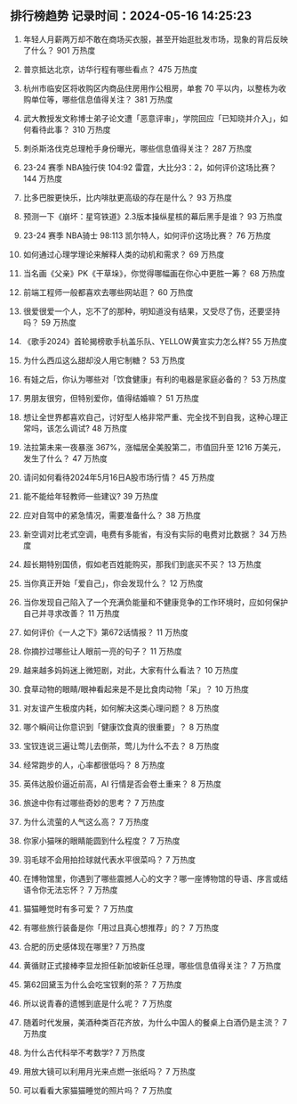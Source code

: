 
## 排行榜趋势 记录时间：2024-05-16 14:25:23
  
  1. 年轻人月薪两万却不敢在商场买衣服，甚至开始逛批发市场，现象的背后反映了什么？ 901 万热度
    
  2. 普京抵达北京，访华行程有哪些看点？ 475 万热度
    
  3. 杭州市临安区将收购区内商品住房用作公租房，单套 70 平以内，以整栋为收购单位等，哪些信息值得关注？ 381 万热度
    
  4. 武大教授发文称博士弟子论文遭「恶意评审」，学院回应「已知晓并介入」，如何看待此事？ 310 万热度
    
  5. 刺杀斯洛伐克总理枪手身份曝光，哪些信息值得关注？ 287 万热度
    
  6. 23-24 赛季 NBA独行侠 104:92 雷霆，大比分3：2，如何评价这场比赛？ 144 万热度
    
  7. 比多巴胺更快乐，比内啡肽更高级的存在是什么？ 93 万热度
    
  8. 预测一下《崩坏：星穹铁道》2.3版本操纵星核的幕后黑手是谁？ 93 万热度
    
  9. 23-24 赛季 NBA骑士 98:113 凯尔特人，如何评价这场比赛？ 76 万热度
    
  10. 如何通过心理学理论来解释人类的动机和需求？ 69 万热度
    
  11. 当名画《父亲》PK《干草垛》，你觉得哪幅画在你心中更胜一筹？ 68 万热度
    
  12. 前端工程师一般都喜欢去哪些网站逛？ 60 万热度
    
  13. 很爱很爱一个人，忘不了的那种，明知道没有结果，又受尽了伤，还要坚持吗？ 59 万热度
    
  14. 《歌手2024》首轮揭榜歌手杭盖乐队、YELLOW黄宣实力怎么样? 55 万热度
    
  15. 为什么西瓜这么甜却没人用它制糖？ 53 万热度
    
  16. 有娃之后，你认为哪些对「饮食健康」有利的电器是家庭必备的？ 53 万热度
    
  17. 男朋友很穷，但特别爱你，值得结婚嘛？ 51 万热度
    
  18. 想让全世界都喜欢自己，讨好型人格非常严重、完全找不到自我，这种心理正常吗，该怎么调试? 48 万热度
    
  19. 法拉第未来一夜暴涨 367%，涨幅居全美股第二，市值回升至 1216 万美元，发生了什么？ 47 万热度
    
  20. 请问如何看待2024年5月16日A股市场行情？ 45 万热度
    
  21. 能不能给年轻教师一些建议? 39 万热度
    
  22. 应对自驾中的紧急情况，需要准备什么？ 38 万热度
    
  23. 新空调对比老式空调，电费有多能省，有没有实际的电费对比数据？ 34 万热度
    
  24. 超长期特别国债，假如老百姓能购买，那我们到底买不买？ 13 万热度
    
  25. 当你真正开始「爱自己」，你会发现什么？ 12 万热度
    
  26. 当你发现自己陷入了一个充满负能量和不健康竞争的工作环境时，应如何保护自己并寻求改善？ 11 万热度
    
  27. 如何评价《一人之下》第672话情报？ 11 万热度
    
  28. 你摘抄过哪些让人眼前一亮的句子？ 11 万热度
    
  29. 越来越多妈妈迷上微短剧，对此，大家有什么看法？ 10 万热度
    
  30. 食草动物的眼睛/眼神看起来是不是比食肉动物「呆」？ 10 万热度
    
  31. 对友谊产生极度内耗，如何解决这类心理问题？ 8 万热度
    
  32. 哪个瞬间让你意识到「健康饮食真的很重要」？ 8 万热度
    
  33. 宝钗连说三遍让莺儿去倒茶，莺儿为什么不去？ 8 万热度
    
  34. 经常跑步的人，心率都很低吗？ 8 万热度
    
  35. 英伟达股价逼近前高，AI 行情是否会卷土重来？ 8 万热度
    
  36. 旅途中你有过哪些奇妙的思考？ 7 万热度
    
  37. 为什么流萤的人气这么高？ 7 万热度
    
  38. 你家小猫咪的眼睛能圆到什么程度？ 7 万热度
    
  39. 羽毛球不会用拍捡球就代表水平很菜吗？ 7 万热度
    
  40. 在博物馆里，你遇到了哪些震撼人心的文字？哪一座博物馆的导语、序言或结语令你无法忘怀？ 7 万热度
    
  41. 猫猫睡觉时有多可爱？ 7 万热度
    
  42. 有哪些旅行装备是你「用过且真心想推荐」的？ 7 万热度
    
  43. 合肥的历史感体现在哪里? 7 万热度
    
  44. 黄循财正式接棒李显龙担任新加坡新任总理，哪些信息值得关注？ 7 万热度
    
  45. 第62回黛玉为什么会吃宝钗剩的茶？ 7 万热度
    
  46. 所以说青春的遗憾到底是什么呢？ 7 万热度
    
  47. 随着时代发展，美酒种类百花齐放，为什么中国人的餐桌上白酒仍是主流？ 7 万热度
    
  48. 为什么古代科举不考数学? 7 万热度
    
  49. 用放大镜可以利用月光来点燃一张纸吗？ 7 万热度
    
  50. 可以看看大家猫猫睡觉的照片吗？ 7 万热度
    